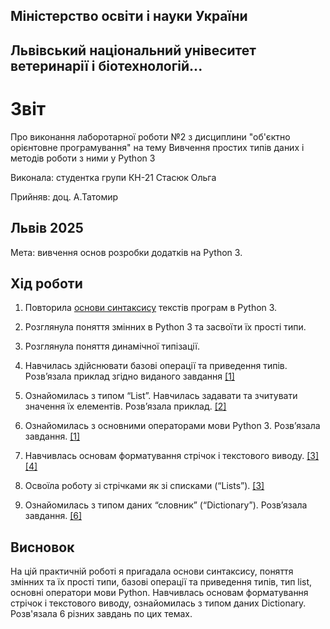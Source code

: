 ## Міністерство освіти і науки України

## Львівський національний унівеситет ветеринарії і біотехнологій...

# Звіт
Про виконання лаборотарної роботи №2 з дисциплини "об'єктно орієнтовне програмування" на тему Вивчення простих типів даних і методів роботи з ними у Python 3

Виконала: студентка групи КН-21 Стасюк Ольга

Прийняв: доц. А.Татомир

## Львів 2025

Мета: вивчення основ розробки додатків на Python 3.

## Хід роботи

1. Повторила [основи синтаксису](/types.py) текстів програм в Python 3.

2. Розглянула поняття змінних в Python 3 та засвоїти їх прості типи.

3. Розглянула поняття динамічної типізації.

4. Навчилась здійснювати базові операції та приведення типів. Розв’язала
приклад згідно виданого завдання
[[1]](/operators.py)

5. Ознайомилась з типом “List”. Навчилась задавати та зчитувати значення
їх елементів. Розв’язала приклад.
[[2]](/lists.py)

6. Ознайомилась з основними операторами мови Python 3. Розв’язала
завдання.
[[1]](/operators.py)
7. Навчивлась основам форматування стрічок і текстового виводу.
[[3]](/string-formatting.py)
[[4]](/string-operations.py)
8. Освоїла роботу зі стрічками як зі списками (“Lists”).
[[3]](/lists.py)
9. Ознайомилась з типом даних “словник” (“Dictionary”). Розв’язала
завдання.
[[6]](/dictionaries.py)
## Висновок
На цій практичній роботі я пригадала основи синтаксису, поняття змінних та їх прості типи, базові операції та приведення типів, тип list, основні оператори мови Python. Навчивлась основам форматування стрічок і текстового виводу, ознайомилась з типом даних Dictionary. Розв'язала 6 різних завдань по цих темах.